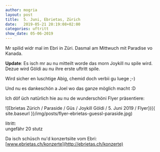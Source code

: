 ```yaml
---
author: mogria
layout: post
title:  5. Juni, Ebrietas, Zürich
date:   2019-05-21 20:19:08+02:00
categories: uftritt
show_date: 05-06-2019
---
```


Mr spilid widr mal im Ebri in Züri. Dasmal am Mittwuch mit Paradise vo Kanada.

**Update**: Es isch mr au nu mitteilt worde das morn Joykill nu spile wird. Dezue wird Göldi au nu ihre erste uftritt spile.


Wird sicher en luschtige Abig, chemid doch verbii gu luege ;-)

Und nu es dankeschön a Joel wo das ganze möglich macht :D

Ich döf üch natürlich hie au nu de wunderschöni Flyer präsentiere:

![Ebrietas Zürich / Paraside / Güs / Joykill Göldi / 5. Juni 2019 / Flyer]({{ site.baseurl }}/img/posts/flyer-ebrietas-guessl-paraside.jpg)

Iitritt:  
ungefähr 20 stutz

Da isch schüsch nu'd konzertsiite vom Ebri:  
[www.ebrietas.ch/konzerte](http://ebrietas.ch/konzerte)


